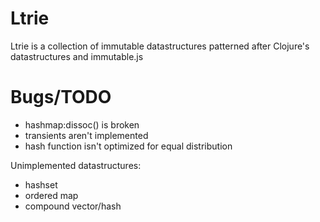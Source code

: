 # Ltrie

Ltrie is a collection of immutable datastructures patterned after
Clojure's datastructures and immutable.js

# Bugs/TODO

* hashmap:dissoc() is broken
* transients aren't implemented
* hash function isn't optimized for equal distribution

Unimplemented datastructures:
* hashset
* ordered map
* compound vector/hash
